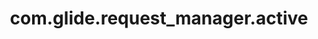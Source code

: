---
weight: 1538
layout: page
title: com.glide.request_manager.active
description: ""
value: "true"
---